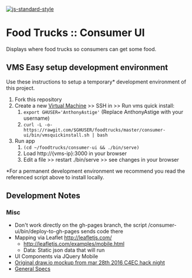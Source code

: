 [![js-standard-style](https://img.shields.io/badge/code%20style-standard-brightgreen.svg)](http://standardjs.com)

# Food Trucks :: Consumer UI

Displays where food trucks so consumers can get some food.

## VMS Easy setup development environment

Use these instructions to setup a temporary* development environment of this project.

1. Fork this repository
1. Create a new [Virtual Machine](http://vms.codeforeauclaire.org/) >> SSH in >> Run vms quick install:
    1. `export GHUSER='AnthonyAstige'` (Replace AnthonyAstige with your username)
    1. `curl -L -o- https://rawgit.com/$GHUSER/foodtrucks/master/consumer-ui/bin/vmsquickinstall.sh | bash`
1. Run app
    1. `(cd ~/foodtrucks/consumer-ui && ./bin/serve)`
    1. Load http://{vms-ip}:3000 in your browser
    1. Edit a file >> restart ./bin/serve >> see changes in your browser

*For a permanent development environment we recommend you read the referenced script above to install locally.

## Development Notes

### Misc

* Don't work directly on the gh-pages branch, the script /consumer-ui/bin/deploy-to-gh-pages sends code there
* Mapping via Leaflet http://leafletjs.com/
    * http://leafletjs.com/examples/mobile.html
    * Data: Static json data that will run
* UI Components via JQuery Mobile
* [Original draw.io mockup from mar 28th 2016 C4EC hack night](https://drive.google.com/file/d/0B1hUzWEXfF7oWHVPRGZhLVE3UDA/view)
* [General Specs](../SPECS.md)
